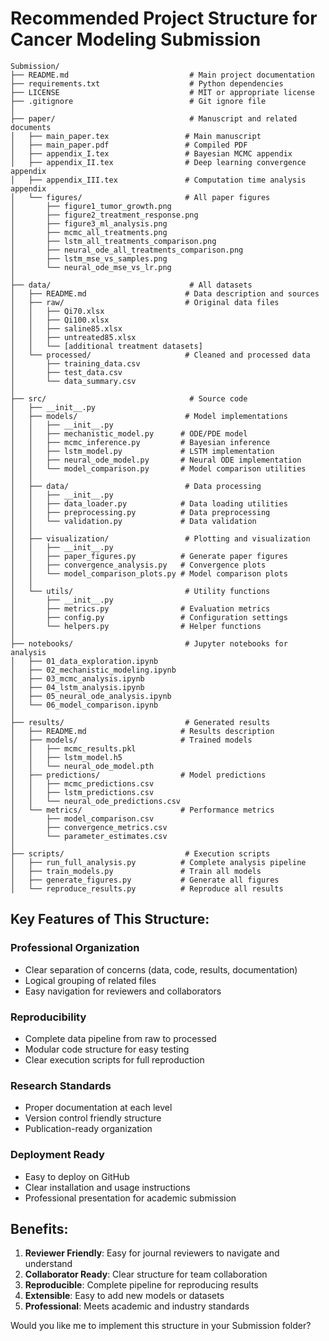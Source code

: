 # Recommended Project Structure for Cancer Modeling Submission

```
Submission/
├── README.md                           # Main project documentation
├── requirements.txt                    # Python dependencies
├── LICENSE                             # MIT or appropriate license
├── .gitignore                          # Git ignore file
│
├── paper/                              # Manuscript and related documents
│   ├── main_paper.tex                 # Main manuscript
│   ├── main_paper.pdf                 # Compiled PDF
│   ├── appendix_I.tex                 # Bayesian MCMC appendix
│   ├── appendix_II.tex                # Deep learning convergence appendix
│   ├── appendix_III.tex               # Computation time analysis appendix
│   └── figures/                       # All paper figures
│       ├── figure1_tumor_growth.png
│       ├── figure2_treatment_response.png
│       ├── figure3_ml_analysis.png
│       ├── mcmc_all_treatments.png
│       ├── lstm_all_treatments_comparison.png
│       ├── neural_ode_all_treatments_comparison.png
│       ├── lstm_mse_vs_samples.png
│       └── neural_ode_mse_vs_lr.png
│
├── data/                               # All datasets
│   ├── README.md                      # Data description and sources
│   ├── raw/                           # Original data files
│   │   ├── Qi70.xlsx
│   │   ├── Qi100.xlsx
│   │   ├── saline85.xlsx
│   │   ├── untreated85.xlsx
│   │   └── [additional treatment datasets]
│   └── processed/                     # Cleaned and processed data
│       ├── training_data.csv
│       ├── test_data.csv
│       └── data_summary.csv
│
├── src/                                # Source code
│   ├── __init__.py
│   ├── models/                        # Model implementations
│   │   ├── __init__.py
│   │   ├── mechanistic_model.py      # ODE/PDE model
│   │   ├── mcmc_inference.py         # Bayesian inference
│   │   ├── lstm_model.py             # LSTM implementation
│   │   ├── neural_ode_model.py       # Neural ODE implementation
│   │   └── model_comparison.py       # Model comparison utilities
│   │
│   ├── data/                          # Data processing
│   │   ├── __init__.py
│   │   ├── data_loader.py            # Data loading utilities
│   │   ├── preprocessing.py          # Data preprocessing
│   │   └── validation.py             # Data validation
│   │
│   ├── visualization/                 # Plotting and visualization
│   │   ├── __init__.py
│   │   ├── paper_figures.py          # Generate paper figures
│   │   ├── convergence_analysis.py   # Convergence plots
│   │   └── model_comparison_plots.py # Model comparison plots
│   │
│   └── utils/                         # Utility functions
│       ├── __init__.py
│       ├── metrics.py                # Evaluation metrics
│       ├── config.py                 # Configuration settings
│       └── helpers.py                # Helper functions
│
├── notebooks/                         # Jupyter notebooks for analysis
│   ├── 01_data_exploration.ipynb
│   ├── 02_mechanistic_modeling.ipynb
│   ├── 03_mcmc_analysis.ipynb
│   ├── 04_lstm_analysis.ipynb
│   ├── 05_neural_ode_analysis.ipynb
│   └── 06_model_comparison.ipynb
│
├── results/                           # Generated results
│   ├── README.md                     # Results description
│   ├── models/                       # Trained models
│   │   ├── mcmc_results.pkl
│   │   ├── lstm_model.h5
│   │   └── neural_ode_model.pth
│   ├── predictions/                  # Model predictions
│   │   ├── mcmc_predictions.csv
│   │   ├── lstm_predictions.csv
│   │   └── neural_ode_predictions.csv
│   └── metrics/                      # Performance metrics
│       ├── model_comparison.csv
│       ├── convergence_metrics.csv
│       └── parameter_estimates.csv
│
├── scripts/                           # Execution scripts
│   ├── run_full_analysis.py          # Complete analysis pipeline
│   ├── train_models.py               # Train all models
│   ├── generate_figures.py           # Generate all figures
│   └── reproduce_results.py          # Reproduce all results
```

## Key Features of This Structure:

### Professional Organization
- Clear separation of concerns (data, code, results, documentation)
- Logical grouping of related files
- Easy navigation for reviewers and collaborators

### Reproducibility
- Complete data pipeline from raw to processed
- Modular code structure for easy testing
- Clear execution scripts for full reproduction

### Research Standards
- Proper documentation at each level
- Version control friendly structure
- Publication-ready organization

### Deployment Ready
- Easy to deploy on GitHub
- Clear installation and usage instructions
- Professional presentation for academic submission

## Benefits:

1. **Reviewer Friendly**: Easy for journal reviewers to navigate and understand
2. **Collaborator Ready**: Clear structure for team collaboration
3. **Reproducible**: Complete pipeline for reproducing results
4. **Extensible**: Easy to add new models or datasets
5. **Professional**: Meets academic and industry standards

Would you like me to implement this structure in your Submission folder? 